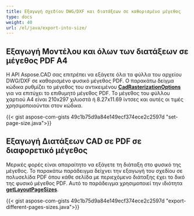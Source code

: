 ```yaml
---
title: Εξαγωγή σχεδίου DWG/DXF και διατάξεων σε καθορισμένο μέγεθος
type: docs
weight: 40
url: /el/java/export-into-size/
---
```


## **Εξαγωγή Μοντέλου και όλων των διατάξεων σε μέγεθος PDF A4**

Η API Aspose.CAD σας επιτρέπει να εξάγετε όλα τα φύλλα του αρχείου DWG/DXF σε καθορισμένο φυσικό μέγεθος PDF. 
Ο παρακάτω δείγμα κώδικα ρυθμίζει το μέγεθος του αντικειμένου [**CadRasterizationOptions**](https://reference.aspose.com/cad/java/com.aspose.cad.imageoptions/CadRasterizationOptions/) για να επιτύχει το επιθυμητό μέγεθος PDF. 
Το μέγεθος του φύλλου χαρτιού A4 είναι 210x297 χιλιοστά ή 8.27x11.69 ίντσες και αυτές οι τιμές χρησιμοποιούνται στον κώδικα.

{{< gist aspose-com-gists 49c1b75d9a84e149ecf374ece2c2597d "set-page-size.java">}}

## **Εξαγωγή Διατάξεων CAD σε PDF σε διαφορετικό μέγεθος**

Μερικές φορές είναι απαραίτητο να εξάγετε τη διάταξη στο φυσικό της μέγεθος. Το παρακάτω παράδειγμα δείχνει την εξαγωγή του σχεδίου σε πολυσελίδα PDF όπου κάθε σελίδα με περιεχόμενο διάταξης έχει το δικό της φυσικό μέγεθος PDF. Αυτό το παράδειγμα χρησιμοποιεί την ιδιότητα [**getLayoutPageSizes**](https://reference.aspose.com/cad/java/com.aspose.cad.imageoptions/VectorRasterizationOptions#getLayoutPageSizes--).

{{< gist aspose-com-gists 49c1b75d9a84e149ecf374ece2c2597d "export-different-pages-sizes.java">}}

